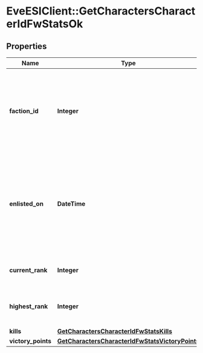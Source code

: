 # EveESIClient::GetCharactersCharacterIdFwStatsOk

## Properties
Name | Type | Description | Notes
------------ | ------------- | ------------- | -------------
**faction_id** | **Integer** | The faction the given character is enlisted to fight for. Will not be included if character is not enlisted in faction warfare | [optional] 
**enlisted_on** | **DateTime** | The enlistment date of the given character into faction warfare. Will not be included if character is not enlisted in faction warfare | [optional] 
**current_rank** | **Integer** | The given character&#39;s current faction rank | [optional] 
**highest_rank** | **Integer** | The given character&#39;s highest faction rank achieved | [optional] 
**kills** | [**GetCharactersCharacterIdFwStatsKills**](GetCharactersCharacterIdFwStatsKills.md) |  | 
**victory_points** | [**GetCharactersCharacterIdFwStatsVictoryPoints**](GetCharactersCharacterIdFwStatsVictoryPoints.md) |  | 


